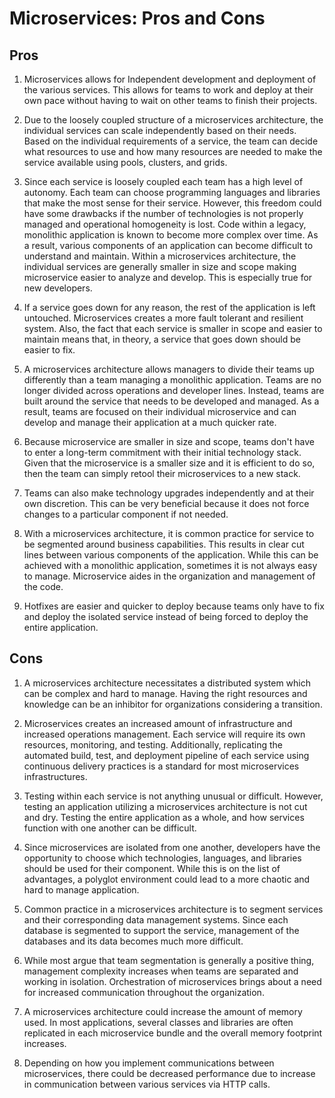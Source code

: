 # Microservices: Pros and Cons

## Pros

1. Microservices allows for Independent development and deployment
   of the various services. This allows for teams to work and deploy
   at their own pace without having to wait on other teams to finish
   their projects.

2. Due to the loosely coupled structure of a microservices architecture,
   the individual services can scale independently based on their
   needs. Based on the individual requirements of a service, the team
   can decide what resources to use and how many resources are needed
   to make the service available using pools, clusters, and grids.

3. Since each service is loosely coupled each team has a high level
   of autonomy. Each team can choose programming languages and
   libraries that make the most sense for their service. However,
   this freedom could have some drawbacks if the number of technologies
   is not properly managed and operational homogeneity is lost.
   Code within a legacy, monolithic application is known to become
   more complex over time. As a result, various components of an
   application can become difficult to understand and maintain. Within
   a microservices architecture, the individual services are generally
   smaller in size and scope making microservice easier to analyze and
   develop. This is especially true for new developers.

4. If a service goes down for any reason, the rest of the application
   is left untouched. Microservices creates a more fault tolerant and
   resilient system. Also, the fact that each service is smaller in
   scope and easier to maintain means that, in theory, a service that
   goes down should be easier to fix.

5. A microservices architecture allows managers to divide their teams
   up differently than a team managing a monolithic application. Teams
   are no longer divided across operations and developer lines. Instead,
   teams are built around the service that needs to be developed and
   managed. As a result, teams are focused on their individual
   microservice and can develop and manage their application at a much
   quicker rate.

6. Because microservice are smaller in size and scope, teams don't have
   to enter a long-term commitment with their initial technology stack.
   Given that the microservice is a smaller size and it is efficient
   to do so, then the team can simply retool their microservices to a
   new stack.

7. Teams can also make technology upgrades independently and at their
   own discretion. This can be very beneficial because it does not
   force changes to a particular component if not needed.

8. With a microservices architecture, it is common practice for service
   to be segmented around business capabilities. This results in clear
   cut lines between various components of the application. While this
   can be achieved with a monolithic application, sometimes it is not
   always easy to manage. Microservice aides in the organization and
   management of the code.

9. Hotfixes are easier and quicker to deploy because teams only have
   to fix and deploy the isolated service instead of being forced to
   deploy the entire application.

## Cons

1. A microservices architecture necessitates a distributed system which
   can be complex and hard to manage. Having the right resources and
   knowledge can be an inhibitor for organizations considering a
   transition.

2. Microservices creates an increased amount of infrastructure and
   increased operations management. Each service will require its own
   resources, monitoring, and testing. Additionally, replicating the
   automated build, test, and deployment pipeline of each service
   using continuous delivery practices is a standard for most
   microservices infrastructures.

3. Testing within each service is not anything unusual or difficult.
   However, testing an application utilizing a microservices architecture
   is not cut and dry. Testing the entire application as a whole, and
   how services function with one another can be difficult.

4. Since microservices are isolated from one another, developers have
   the opportunity to choose which technologies, languages, and
   libraries should be used for their component. While this is on the
   list of advantages, a polyglot environment could lead to a more
   chaotic and hard to manage application.

5. Common practice in a microservices architecture is to segment services
   and their corresponding data management systems. Since each database
   is segmented to support the service, management of the databases and
   its data becomes much more difficult.

6. While most argue that team segmentation is generally a positive thing,
   management complexity increases when teams are separated and working
   in isolation. Orchestration of microservices brings about a need for
   increased communication throughout the organization.

7. A microservices architecture could increase the amount of memory
   used. In most applications, several classes and libraries are often
   replicated in each microservice bundle and the overall memory footprint
   increases.

8. Depending on how you implement communications between microservices,
   there could be decreased performance due to increase in communication
   between various services via HTTP calls.
